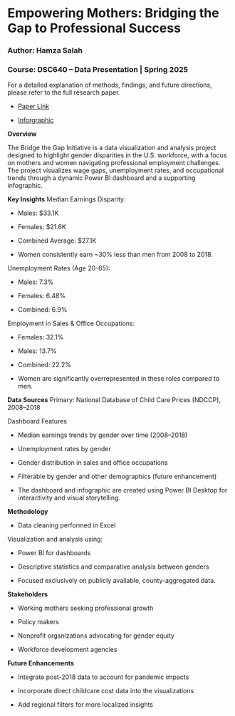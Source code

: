 # Empowering Mothers: Bridging the Gap to Professional Success
### Author: Hamza Salah
### Course: DSC640 – Data Presentation | Spring 2025


For a detailed explanation of methods, findings, and future directions, please refer to the full research paper.

- [Paper Link](https://github.com/hamzasalahds/bridge-the-gap/blob/main/Bridge%20The%20Gap%20Initiative.pdf)

- [Inforgraphic](https://github.com/hamzasalahds/bridge-the-gap/blob/main/Bridge%20the%20Graph%20-%20Inforgraphic.pdf)

**Overview**

The Bridge the Gap Initiative is a data visualization and analysis project designed to highlight gender disparities in the U.S. workforce, with a focus on mothers and women navigating professional employment challenges. The project visualizes wage gaps, unemployment rates, and occupational trends through a dynamic Power BI dashboard and a supporting infographic.

**Key Insights**
Median Earnings Disparity:

- Males: $33.1K

- Females: $21.6K

- Combined Average: $27.1K

- Women consistently earn ~30% less than men from 2008 to 2018.

Unemployment Rates (Age 20-65):

- Males: 7.3%

- Females: 6.48%

- Combined: 6.9%

Employment in Sales & Office Occupations:

- Females: 32.1%

- Males: 13.7%

- Combined: 22.2%

- Women are significantly overrepresented in these roles compared to men.

**Data Sources**
Primary: National Database of Child Care Prices (NDCCP), 2008–2018

Dashboard Features
- Median earnings trends by gender over time (2008–2018)

- Unemployment rates by gender

- Gender distribution in sales and office occupations

- Filterable by gender and other demographics (future enhancement)

- The dashboard and infographic are created using Power BI Desktop for interactivity and visual storytelling.

**Methodology**
- Data cleaning performed in Excel

Visualization and analysis using:

- Power BI for dashboards

- Descriptive statistics and comparative analysis between genders

- Focused exclusively on publicly available, county-aggregated data.

**Stakeholders**
- Working mothers seeking professional growth

- Policy makers

- Nonprofit organizations advocating for gender equity

- Workforce development agencies

**Future Enhancements**
- Integrate post-2018 data to account for pandemic impacts

- Incorporate direct childcare cost data into the visualizations

- Add regional filters for more localized insights
